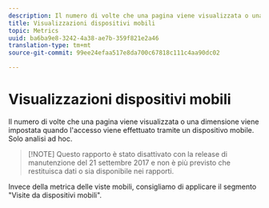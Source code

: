 ```yaml
---
description: Il numero di volte che una pagina viene visualizzata o una dimensione viene impostata quando l'accesso viene effettuato tramite un dispositivo mobile. Solo analisi ad hoc.
title: Visualizzazioni dispositivi mobili
topic: Metrics
uuid: ba6ba9e8-3242-4a38-ae7b-359f821e2a46
translation-type: tm+mt
source-git-commit: 99ee24efaa517e8da700c67818c111c4aa90dc02

---
```



# Visualizzazioni dispositivi mobili

Il numero di volte che una pagina viene visualizzata o una dimensione viene impostata quando l'accesso viene effettuato tramite un dispositivo mobile. Solo analisi ad hoc.

> [!NOTE] Questo rapporto è stato disattivato con la release di manutenzione del 21 settembre 2017 e non è più previsto che restituisca dati o sia disponibile nei rapporti.

Invece della metrica delle viste mobili, consigliamo di applicare il segmento "Visite da dispositivi mobili".
